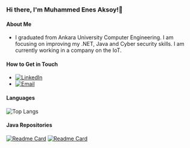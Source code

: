 ### Hi there, I'm Muhammed Enes Aksoy!👋

#### About Me
-  I graduated from Ankara University Computer Engineering. I am focusing on improving my .NET, Java and Cyber security skills. I am currently working in a company on the IoT.

#### How to Get in Touch
- [![LinkedIn](https://img.shields.io/badge/-LinkedIn-blue?style=flat&logo=Linkedin&logoColor=white)][linkedin] 
- [![Email](https://img.shields.io/badge/Email-D14836?style=flat-square&logo=Gmail&logoColor=white)][email]

[linkedin]: https://github.com/muhammet-enes-aksoy
[email]: mailto:muhammed_enes43@hotmail.com


#### Languages 
![Top Langs](https://github-readme-stats.vercel.app/api/top-langs/?username=enessaks&layout=compact&theme=radical) 

#### Java Repositories
[![Readme Card](https://github-readme-stats.vercel.app/api/pin/?username=enessaks&show_owner=true&theme=tokyonight&repo=Pool-Automation-System)](https://github.com/enessaks/Pool-Automation-System)
[![Readme Card](https://github-readme-stats.vercel.app/api/pin/?username=enessaks&show_owner=true&theme=tokyonight&repo=Estate-Management-System)](https://github.com/enessaks/Estate-Management-System)

